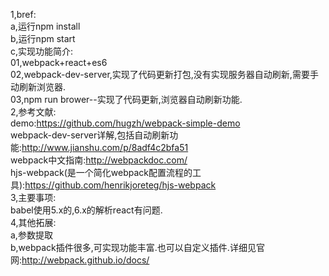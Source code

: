 1,bref:<br/>
a,运行npm install<br/>
b,运行npm start<br/>
c,实现功能简介:<br/>
 01,webpack+react+es6<br/>
 02,webpack-dev-server,实现了代码更新打包,没有实现服务器自动刷新,需要手动刷新浏览器.<br/>
 03,npm run brower--实现了代码更新,浏览器自动刷新功能.<br/>
2,参考文献:<br/>
demo:https://github.com/hugzh/webpack-simple-demo<br/>
webpack-dev-server详解,包括自动刷新功能:http://www.jianshu.com/p/8adf4c2bfa51<br/>
webpack中文指南:http://webpackdoc.com/<br/>
hjs-webpack(是一个简化webpack配置流程的工具):https://github.com/henrikjoreteg/hjs-webpack<br/>
3,主要事项:<br/>
babel使用5.x的,6.x的解析react有问题.<br/>
4,其他拓展:<br/>
a,参数提取<br/>
b,webpack插件很多,可实现功能丰富.也可以自定义插件.详细见官网:http://webpack.github.io/docs/<br/>